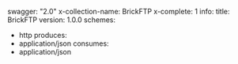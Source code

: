 swagger: "2.0"
x-collection-name: BrickFTP
x-complete: 1
info:
  title: BrickFTP
  version: 1.0.0
schemes:
- http
produces:
- application/json
consumes:
- application/json